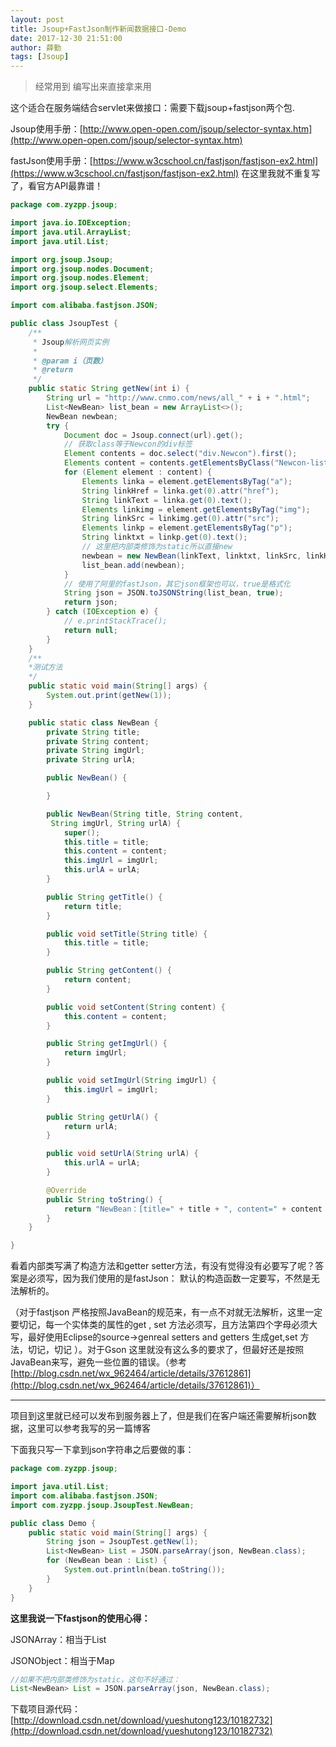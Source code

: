 ```yaml
---
layout: post
title: Jsoup+FastJson制作新闻数据接口-Demo
date: 2017-12-30 21:51:00
author: 薛勤
tags: [Jsoup]
---
```

>经常用到 编写出来直接拿来用 

这个适合在服务端结合servlet来做接口：需要下载jsoup+fastjson两个包.
 
Jsoup使用手册：[http://www.open-open.com/jsoup/selector-syntax.htm](http://www.open-open.com/jsoup/selector-syntax.htm) 

fastJson使用手册：[https://www.w3cschool.cn/fastjson/fastjson-ex2.html](https://www.w3cschool.cn/fastjson/fastjson-ex2.html) 
在这里我就不重复写了，看官方API最靠谱！

```java
package com.zyzpp.jsoup;

import java.io.IOException;
import java.util.ArrayList;
import java.util.List;

import org.jsoup.Jsoup;
import org.jsoup.nodes.Document;
import org.jsoup.nodes.Element;
import org.jsoup.select.Elements;

import com.alibaba.fastjson.JSON;

public class JsoupTest {
    /**
     * Jsoup解析网页实例
     * 
     * @param i（页数）
     * @return
     */
    public static String getNew(int i) {
        String url = "http://www.cnmo.com/news/all_" + i + ".html";
        List<NewBean> list_bean = new ArrayList<>();
        NewBean newbean;
        try {
            Document doc = Jsoup.connect(url).get();
            // 获取class等于Newcon的div标签
            Element contents = doc.select("div.Newcon").first();
            Elements content = contents.getElementsByClass("Newcon-list");
            for (Element element : content) {
                Elements linka = element.getElementsByTag("a");
                String linkHref = linka.get(0).attr("href");
                String linkText = linka.get(0).text();
                Elements linkimg = element.getElementsByTag("img");
                String linkSrc = linkimg.get(0).attr("src");
                Elements linkp = element.getElementsByTag("p");
                String linktxt = linkp.get(0).text();
                // 这里把内部类修饰为static所以直接new
                newbean = new NewBean(linkText, linktxt, linkSrc, linkHref);
                list_bean.add(newbean);
            }
            // 使用了阿里的fastJson，其它json框架也可以，true是格式化
            String json = JSON.toJSONString(list_bean, true);
            return json;
        } catch (IOException e) {
            // e.printStackTrace();
            return null;
        }
    }
    /**
    *测试方法
    */
    public static void main(String[] args) {
        System.out.print(getNew(1));
    }

    public static class NewBean {
        private String title;
        private String content;
        private String imgUrl;
        private String urlA;

        public NewBean() {

        }

        public NewBean(String title, String content,
         String imgUrl, String urlA) {
            super();
            this.title = title;
            this.content = content;
            this.imgUrl = imgUrl;
            this.urlA = urlA;
        }

        public String getTitle() {
            return title;
        }

        public void setTitle(String title) {
            this.title = title;
        }

        public String getContent() {
            return content;
        }

        public void setContent(String content) {
            this.content = content;
        }

        public String getImgUrl() {
            return imgUrl;
        }

        public void setImgUrl(String imgUrl) {
            this.imgUrl = imgUrl;
        }

        public String getUrlA() {
            return urlA;
        }

        public void setUrlA(String urlA) {
            this.urlA = urlA;
        }

        @Override
        public String toString() {
            return "NewBean：[title=" + title + ", content=" + content + ", imgUrl=" + imgUrl + "urlA" + urlA + "]";
        }
    }

}
```


看着内部类写满了构造方法和getter setter方法，有没有觉得没有必要写了呢？答案是必须写，因为我们使用的是fastJson： 默认的构造函数一定要写，不然是无法解析的。

（对于fastjson 严格按照JavaBean的规范来，有一点不对就无法解析，这里一定要切记，每一个实体类的属性的get , set 方法必须写，且方法第四个字母必须大写，最好使用Eclipse的source->genreal setters and getters 生成get,set 方法，切记，切记 ）。对于Gson 这里就没有这么多的要求了，但最好还是按照JavaBean来写，避免一些位置的错误。（参考[http://blog.csdn.net/wx_962464/article/details/37612861](http://blog.csdn.net/wx_962464/article/details/37612861)）

---

项目到这里就已经可以发布到服务器上了，但是我们在客户端还需要解析json数据，这里可以参考我写的另一篇博客

下面我只写一下拿到json字符串之后要做的事：

```java
package com.zyzpp.jsoup;

import java.util.List;
import com.alibaba.fastjson.JSON;
import com.zyzpp.jsoup.JsoupTest.NewBean;

public class Demo {
    public static void main(String[] args) {
        String json = JsoupTest.getNew(1);
        List<NewBean> List = JSON.parseArray(json, NewBean.class);
        for (NewBean bean : List) {
            System.out.println(bean.toString());
        }
    }
}
```

**这里我说一下fastjson的使用心得：** 

JSONArray：相当于List 

JSONObject：相当于Map

```java
//如果不把内部类修饰为static，这句不好通过：
List<NewBean> List = JSON.parseArray(json, NewBean.class);
```


下载项目源代码：[http://download.csdn.net/download/yueshutong123/10182732](http://download.csdn.net/download/yueshutong123/10182732)



